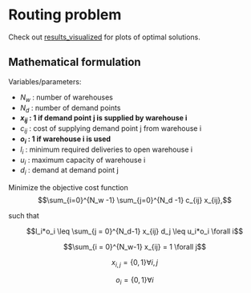 # Routing problem

Check out [results_visualized](results_visualized.md) for plots of optimal solutions.

## Mathematical formulation

Variables/parameters:

 - $N_w$ : number of warehouses
 - $N_d$ : number of demand points
 - **$x_{ij}$ : 1 if demand point j is supplied by warehouse i**
 - $c_{ij}$ : cost of supplying demand point j from warehouse i 
 - **$o_{i}$ : 1 if warehouse i is used**
 - $l_i$ : minimum required deliveries to open warehouse i 
 - $u_i$ : maximum capacity of warehouse i
 - $d_i$ : demand at demand point j


Minimize the objective cost function
$$\sum_{i=0}^{N_w -1} \sum_{j=0}^{N_d -1} c_{ij} x_{ij},$$

such that

$$l_i*o_i \leq \sum_{j = 0}^{N_d-1} x_{ij} d_j \leq u_i*o_i \forall i$$

$$\sum_{i = 0}^{N_w-1} x_{ij} = 1 \forall j$$

$$x_{i,j} = \{0,1\} \forall i,j$$

$$o_i = \{0,1\} \forall i$$